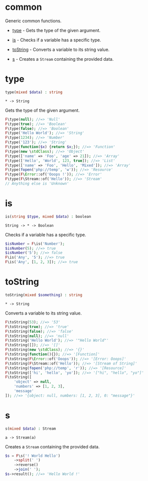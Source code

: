 # common

Generic common functions.

- [type](#type) - Gets the type of the given argument.

- [is](#is) - Checks if a variable has a specific type.

- [toString](#tostring) - Converts a variable to its string value.

- [s](#s) - Creates a `Stream` containing the provided data.

# type

```php
type(mixed $data) : string
```

```
* -> String
```

Gets the type of the given argument.

```php
F\type(null); //=> 'Null'
F\type(true); //=> 'Boolean'
F\type(false); //=> 'Boolean'
F\type('Hello World'); //=> 'String'
F\type(1234); //=> 'Number'
F\type('123'); //=> 'String'
F\type(function($x) {return $x;}); //=> 'Function'
F\type(new \stdClass); //=> 'Object'
F\type(['name' => 'Foo', 'age' => 21]); //=> 'Array'
F\type(['Hello', 'World', 123, true]); //=> 'List'
F\type(['name' => 'Foo', 'Hello', 'Mixed']); //=> 'Array'
F\type(fopen('php://temp', 'w')); //=> 'Resource'
F\type(F\Error::of('Ooops !')); //=> 'Error'
F\type(F\Stream::of('Hello')); //=> 'Stream'
// Anything else is 'Unknown'
```

# is

```php
is(string $type, mixed $data) : boolean
```

```
String -> * -> Boolean
```

Checks if a variable has a specific type.

```php
$isNumber = F\is('Number');
$isNumber(5); //=> true
$isNumber('5'); //=> false
F\is('Any', '5'); //=> true
F\is('Any', [1, 2, 3]); //=> true
```

# toString

```php
toString(mixed $something) : string
```

```
* -> String
```

Converts a variable to its string value.

```php
F\toString(53); //=> '53'
F\toString(true); //=> 'true'
F\toString(false); //=> 'false'
F\toString(null); //=> 'null'
F\toString('Hello World'); //=> '"Hello World"'
F\toString([]); //=> '[]'
F\toString(new \stdClass); //=> '{}'
F\toString(function(){}); //=> '[Function]'
F\toString(F\Error::of('Ooops')); //=> '[Error: Ooops]'
F\toString(F\Stream::of('Hello')); //=> '[Stream of String]'
F\toString(fopen('php://temp', 'r')); //=> '[Resource]'
F\toString(['hi', 'hello', 'yo']); //=> '["hi", "hello", "yo"]'
F\toString([
    'object' => null,
    'numbers' => [1, 2, 3],
    'message'
]); //=> '{object: null, numbers: [1, 2, 3], 0: "message"}'
```

# s

```php
s(mixed $data) : Stream
```

```
a -> Stream(a)
```

Creates a `Stream` containing the provided data.

```php
$s = F\s('! World Hello')
    ->split(' ')
    ->reverse()
    ->join(' ');
$s->result(); //=> 'Hello World !'
```

